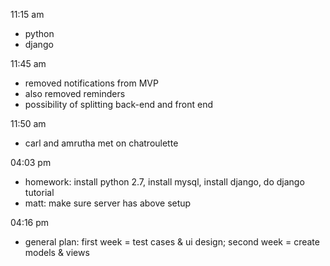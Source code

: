 11:15 am
* python
* django

11:45 am
* removed notifications from MVP
* also removed reminders
* possibility of splitting back-end and front end

11:50 am
* carl and amrutha met on chatroulette

04:03 pm
* homework: install python 2.7, install mysql, install django, do django tutorial
* matt: make sure server has above setup

04:16 pm 
* general plan: first week = test cases & ui design; second week = create models & views
